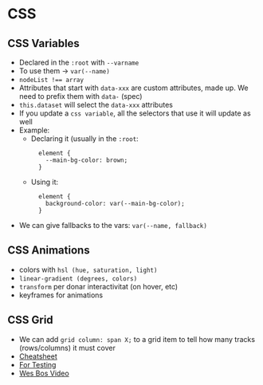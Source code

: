 # CSS

## CSS Variables

- Declared in the `:root` with `--varname`
- To use them -> `var(--name)`
- `nodeList !== array`
- Attributes that start with `data-xxx` are custom attributes, made up. We need to prefix them with `data-` (spec)
- `this.dataset` will select the `data-xxx` attributes
- If you update a `css variable`, all the selectors that use it will update as well
- Example:
  - Declaring it (usually in the `:root`:
    ```
      element {
        --main-bg-color: brown;
      }
    ```
  - Using it:
    ```
      element {
        background-color: var(--main-bg-color);
      }
    ```
- We can give fallbacks to the vars: `var(--name, fallback)`


## CSS Animations

- colors with `hsl (hue, saturation, light)`
- `linear-gradient (degrees, colors)`
- `transform` per donar interactivitat (on hover, etc)
- keyframes for animations

## CSS Grid

- We can add `grid column: span X;` to a grid item to tell how many tracks (rows/columns) it must cover
- [Cheatsheet](http://grid.malven.co/)
- [For Testing](https://www.layoutit.com/grid)
- [Wes Bos Video](https://www.youtube.com/watch?v=DCZdCKjnBCs&t=532s)